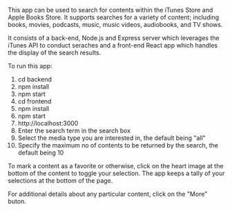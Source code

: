 This app can be used to search for contents within the iTunes Store and Apple Books Store. It supports searches for a 
variety of content; including books, movies, podcasts, music, music videos, audiobooks, and TV shows.

It consists of a back-end, Node.js and Express server which leverages the iTunes API to conduct seraches and a front-end
React app which handles the display of the search results. 

To run this app:
1. cd backend
2. npm install
3. npm start
4. cd frontend
5. npm install
6. npm start
7. http://localhost:3000   
8. Enter the search term in the search box
9. Select the media type you are interested in, the default being "all"
10. Specify the maximum no of contents to be returned by the search, the default being 10

To mark a content as a favorite or otherwise, click on the heart image at the bottom of the content to toggle your selection.
The app keeps a tally of your selections at the bottom of the page.

For additional details about any particular content, click on the "More" buton.

  